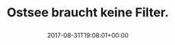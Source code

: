 ---
coordinates:
  type: Point
  coordinates:
  - '14.19'
  - '53.95'
retweeted: false
source: <a href="http://www.samruston.co.uk" rel="nofollow">Flamingo for Android</a>
entities:
  user_mentions: []
  urls: []
  symbols: []
  media:
  - expanded_url: https://twitter.com/bascht/status/903333571879989248/photo/1
    indices:
    - '29'
    - '52'
    url: https://t.co/yISkvM0M0h
    media_url: http://pbs.twimg.com/media/DIlJF6BXkAAycLM.jpg
    id_str: '903333566087663616'
    id: '903333566087663616'
    media_url_https: https://pbs.twimg.com/media/DIlJF6BXkAAycLM.jpg
    sizes:
      small:
        w: '680'
        h: '510'
        resize: fit
      thumb:
        w: '150'
        h: '150'
        resize: crop
      large:
        w: '2048'
        h: '1536'
        resize: fit
      medium:
        w: '1200'
        h: '900'
        resize: fit
    type: photo
    display_url: pic.twitter.com/yISkvM0M0h
  hashtags: []
display_text_range:
- '0'
- '52'
favorite_count: '21'
geo:
  type: Point
  coordinates:
  - '53.95'
  - '14.19'
id_str: '903333571879989248'
truncated: false
retweet_count: '0'
id: '903333571879989248'
possibly_sensitive: false
created_at: Thu Aug 31 19:08:01 +0000 2017
favorited: false
full_text: Ostsee braucht keine Filter.
lang: de
extended_entities:
  media:
  - expanded_url: https://twitter.com/bascht/status/903333571879989248/photo/1
    indices:
    - '29'
    - '52'
    url: https://t.co/yISkvM0M0h
    media_url: http://pbs.twimg.com/media/DIlJF6BXkAAycLM.jpg
    id_str: '903333566087663616'
    id: '903333566087663616'
    media_url_https: https://pbs.twimg.com/media/DIlJF6BXkAAycLM.jpg
    sizes:
      small:
        w: '680'
        h: '510'
        resize: fit
      thumb:
        w: '150'
        h: '150'
        resize: crop
      large:
        w: '2048'
        h: '1536'
        resize: fit
      medium:
        w: '1200'
        h: '900'
        resize: fit
    type: photo
    display_url: pic.twitter.com/yISkvM0M0h
tags:
- pesos/twitter
date: '2017-08-31T19:08:01+00:00'
src: https://twitter.com/bascht/status/903333571879989248
original_url: https://twitter.com/bascht/status/903333571879989248
type: twitter_tweet
media_url: https://img.bascht.com/twitter/pbs.twimg.com/media/DIlJF6BXkAAycLM.jpg
text: Ostsee braucht keine Filter.
title: 'Ostsee braucht keine Filter.

  '

---